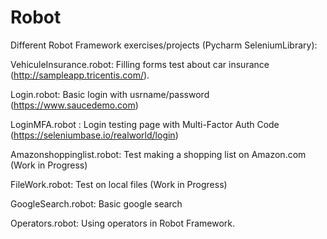 # Robot

Different Robot Framework exercises/projects (Pycharm SeleniumLibrary):

VehiculeInsurance.robot: Filling forms test about car insurance (http://sampleapp.tricentis.com/).

Login.robot: Basic login with usrname/password (https://www.saucedemo.com) 

LoginMFA.robot : Login testing page with Multi-Factor Auth Code (https://seleniumbase.io/realworld/login)

Amazonshoppinglist.robot: Test making a shopping list on Amazon.com (Work in Progress)

FileWork.robot: Test on local files (Work in Progress)

GoogleSearch.robot: Basic google search

Operators.robot: Using operators in Robot Framework.

